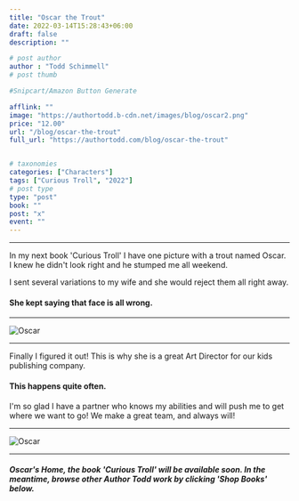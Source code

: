 ```yaml
---
title: "Oscar the Trout"
date: 2022-03-14T15:28:43+06:00
draft: false
description: ""

# post author
author : "Todd Schimmell"
# post thumb

#Snipcart/Amazon Button Generate

afflink: ""
image: "https://authortodd.b-cdn.net/images/blog/oscar2.png"
price: "12.00"
url: "/blog/oscar-the-trout"
full_url: "https://authortodd.com/blog/oscar-the-trout"


# taxonomies
categories: ["Characters"]
tags: ["Curious Troll", "2022"]
# post type
type: "post"
book: ""
post: "x"
event: ""
---
```

---


<style>
  img {
    max-width: 100%;
    height: auto;
  }
</style>

In my next book 'Curious Troll' I have one picture with a trout named Oscar. I knew he didn't look right and he stumped me all weekend.

I sent several variations to my wife and she would reject them all right away.

#### She kept saying that face is all wrong.

---

![Oscar](https://authortodd.b-cdn.net/images/blog/oscar/4.png)


---

Finally I figured it out! This is why she is a great Art Director for our kids publishing company.

#### This happens quite often.

I'm so glad I have a partner who knows my abilities and will push me to get where we want to go! We make a great team, and always will!

---

![Oscar](https://authortodd.b-cdn.net/images/blog/oscar/3.png)

---

##### Oscar's Home, the book 'Curious Troll' will be available soon. In the meantime, browse other Author Todd work by clicking 'Shop Books' below.
